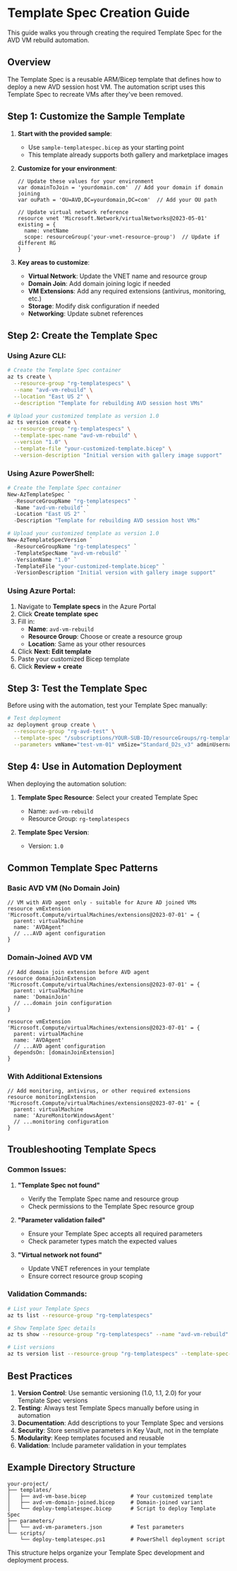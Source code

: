 # Template Spec Creation Guide

This guide walks you through creating the required Template Spec for the AVD VM rebuild automation.

## Overview

The Template Spec is a reusable ARM/Bicep template that defines how to deploy a new AVD session host VM. The automation script uses this Template Spec to recreate VMs after they've been removed.

## Step 1: Customize the Sample Template

1. **Start with the provided sample**:
   - Use `sample-templatespec.bicep` as your starting point
   - This template already supports both gallery and marketplace images

2. **Customize for your environment**:
   ```bicep
   // Update these values for your environment
   var domainToJoin = 'yourdomain.com'  // Add your domain if domain joining
   var ouPath = 'OU=AVD,DC=yourdomain,DC=com'  // Add your OU path
   
   // Update virtual network reference
   resource vnet 'Microsoft.Network/virtualNetworks@2023-05-01' existing = {
     name: vnetName
     scope: resourceGroup('your-vnet-resource-group')  // Update if different RG
   }
   ```

3. **Key areas to customize**:
   - **Virtual Network**: Update the VNET name and resource group
   - **Domain Join**: Add domain joining logic if needed
   - **VM Extensions**: Add any required extensions (antivirus, monitoring, etc.)
   - **Storage**: Modify disk configuration if needed
   - **Networking**: Update subnet references

## Step 2: Create the Template Spec

### Using Azure CLI:

```bash
# Create the Template Spec container
az ts create \
  --resource-group "rg-templatespecs" \
  --name "avd-vm-rebuild" \
  --location "East US 2" \
  --description "Template for rebuilding AVD session host VMs"

# Upload your customized template as version 1.0
az ts version create \
  --resource-group "rg-templatespecs" \
  --template-spec-name "avd-vm-rebuild" \
  --version "1.0" \
  --template-file "your-customized-template.bicep" \
  --version-description "Initial version with gallery image support"
```

### Using Azure PowerShell:

```powershell
# Create the Template Spec container
New-AzTemplateSpec `
  -ResourceGroupName "rg-templatespecs" `
  -Name "avd-vm-rebuild" `
  -Location "East US 2" `
  -Description "Template for rebuilding AVD session host VMs"

# Upload your customized template as version 1.0
New-AzTemplateSpecVersion `
  -ResourceGroupName "rg-templatespecs" `
  -TemplateSpecName "avd-vm-rebuild" `
  -VersionName "1.0" `
  -TemplateFile "your-customized-template.bicep" `
  -VersionDescription "Initial version with gallery image support"
```

### Using Azure Portal:

1. Navigate to **Template specs** in the Azure Portal
2. Click **Create template spec**
3. Fill in:
   - **Name**: `avd-vm-rebuild`
   - **Resource Group**: Choose or create a resource group
   - **Location**: Same as your other resources
4. Click **Next: Edit template**
5. Paste your customized Bicep template
6. Click **Review + create**

## Step 3: Test the Template Spec

Before using with the automation, test your Template Spec manually:

```bash
# Test deployment
az deployment group create \
  --resource-group "rg-avd-test" \
  --template-spec "/subscriptions/YOUR-SUB-ID/resourceGroups/rg-templatespecs/providers/Microsoft.Resources/templateSpecs/avd-vm-rebuild/versions/1.0" \
  --parameters vmName="test-vm-01" vmSize="Standard_D2s_v3" adminUsername="azureuser" adminPassword="YourPassword123!" hostPoolName="hp-test" resourceGroupName="rg-avd-test" location="East US 2" vnetName="vnet-avd" subnetName="subnet-avd" registrationInfoToken="YOUR-TOKEN" useGalleryImage=true imageId="/subscriptions/YOUR-SUB-ID/resourceGroups/rg-images/providers/Microsoft.Compute/galleries/gal_avd/images/win10-21h2/versions/1.0.0"
```

## Step 4: Use in Automation Deployment

When deploying the automation solution:

1. **Template Spec Resource**: Select your created Template Spec
   - Name: `avd-vm-rebuild`
   - Resource Group: `rg-templatespecs`

2. **Template Spec Version**: 
   - Version: `1.0`

## Common Template Spec Patterns

### Basic AVD VM (No Domain Join)
```bicep
// VM with AVD agent only - suitable for Azure AD joined VMs
resource vmExtension 'Microsoft.Compute/virtualMachines/extensions@2023-07-01' = {
  parent: virtualMachine
  name: 'AVDAgent'
  // ...AVD agent configuration
}
```

### Domain-Joined AVD VM
```bicep
// Add domain join extension before AVD agent
resource domainJoinExtension 'Microsoft.Compute/virtualMachines/extensions@2023-07-01' = {
  parent: virtualMachine
  name: 'DomainJoin'
  // ...domain join configuration
}

resource vmExtension 'Microsoft.Compute/virtualMachines/extensions@2023-07-01' = {
  parent: virtualMachine
  name: 'AVDAgent'
  // ...AVD agent configuration
  dependsOn: [domainJoinExtension]
}
```

### With Additional Extensions
```bicep
// Add monitoring, antivirus, or other required extensions
resource monitoringExtension 'Microsoft.Compute/virtualMachines/extensions@2023-07-01' = {
  parent: virtualMachine
  name: 'AzureMonitorWindowsAgent'
  // ...monitoring configuration
}
```

## Troubleshooting Template Specs

### Common Issues:

1. **"Template Spec not found"**
   - Verify the Template Spec name and resource group
   - Check permissions to the Template Spec resource group

2. **"Parameter validation failed"**
   - Ensure your Template Spec accepts all required parameters
   - Check parameter types match the expected values

3. **"Virtual network not found"**
   - Update VNET references in your template
   - Ensure correct resource group scoping

### Validation Commands:

```bash
# List your Template Specs
az ts list --resource-group "rg-templatespecs"

# Show Template Spec details
az ts show --resource-group "rg-templatespecs" --name "avd-vm-rebuild"

# List versions
az ts version list --resource-group "rg-templatespecs" --template-spec-name "avd-vm-rebuild"
```

## Best Practices

1. **Version Control**: Use semantic versioning (1.0, 1.1, 2.0) for your Template Spec versions
2. **Testing**: Always test Template Specs manually before using in automation
3. **Documentation**: Add descriptions to your Template Spec and versions
4. **Security**: Store sensitive parameters in Key Vault, not in the template
5. **Modularity**: Keep templates focused and reusable
6. **Validation**: Include parameter validation in your templates

## Example Directory Structure

```
your-project/
├── templates/
│   ├── avd-vm-base.bicep              # Your customized template
│   ├── avd-vm-domain-joined.bicep     # Domain-joined variant
│   └── deploy-templatespec.bicep      # Script to deploy Template Spec
├── parameters/
│   └── avd-vm-parameters.json         # Test parameters
└── scripts/
    └── deploy-templatespec.ps1        # PowerShell deployment script
```

This structure helps organize your Template Spec development and deployment process.
